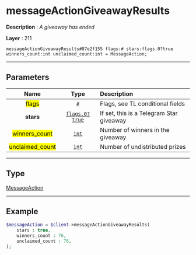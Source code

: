 # messageActionGiveawayResults

**Description** : *A giveaway has ended*

**Layer** : 211

```tl
messageActionGiveawayResults#87e2f155 flags:# stars:flags.0?true winners_count:int unclaimed_count:int = MessageAction;
```

---

## Parameters

| Name | Type | Description |
| :---: | :---: | :--- |
| <mark>flags</mark> | [`#`](type/#) | Flags, see TL conditional fields |
| **stars** | [`flags.0?true`](type/true) | If set, this is a Telegram Star giveaway |
| <mark>winners_count</mark> | [`int`](type/int) | Number of winners in the giveaway |
| <mark>unclaimed_count</mark> | [`int`](type/int) | Number of undistributed prizes |

---

## Type

[MessageAction](type/MessageAction)

---

## Example

```php
$messageAction = $client->messageActionGiveawayResults(
	stars : true,
	winners_count : 76,
	unclaimed_count : 76,
);
```